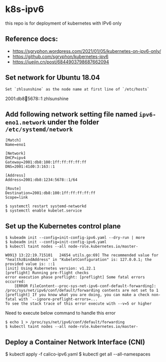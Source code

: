 # k8s-ipv6
this repo is for deployment of kubernetes with IPv6 only

## Reference docs:

- https://sgryphon.wordpress.com/2021/01/05/kubernetes-on-ipv6-only/
- https://github.com/sgryphon/kubernetes-ipv6
- https://juejin.cn/post/6844903798687662094

## Set network for Ubuntu 18.04       
    Set `zhlsunshine` as the node name at first line of `/etc/hosts`
2001:db8:1234:5678::1 zhlsunshine

## Add following network setting file named `ipv6-eno1.network` under the folder `/etc/systemd/network`
```ipv6-eno1.network
[Match]
Name=eno1

[Network]
DHCP=ipv4
Gateway=2001:db8:100:1ff:ff:ff:ff:ff
DNS=2001:41d0:3:163::1

[Address]
Address=2001:db8:1234:5678::1/64

[Route]
Destination=2001:db8:100:1ff:ff:ff:ff:ff
Scope=link
```

```
$ systemctl restart systemd-networkd
$ systemctl enable kubelet.service
```

## Set up the Kubernetes control plane       
```
$ kubeadm init --config=init-config-ipv6.yaml --dry-run | more
$ kubeadm init --config=init-config-ipv6.yaml
$ kubectl taint nodes --all node-role.kubernetes.io/master-
```

```
W0913 13:22:19.715101   24654 utils.go:69] The recommended value for "healthzBindAddress" in "KubeletConfiguration" is: 127.0.0.1; the provided value is: ::1
[init] Using Kubernetes version: v1.22.1
[preflight] Running pre-flight checks
error execution phase preflight: [preflight] Some fatal errors occurred:
	[ERROR FileContent--proc-sys-net-ipv6-conf-default-forwarding]: /proc/sys/net/ipv6/conf/default/forwarding contents are not set to 1
[preflight] If you know what you are doing, you can make a check non-fatal with `--ignore-preflight-errors=...`
To see the stack trace of this error execute with --v=5 or higher
```

Need to execute below command to handle this error
```
$ echo 1 > /proc/sys/net/ipv6/conf/default/forwarding
$ kubectl taint nodes --all node-role.kubernetes.io/master-
```

## Deploy a Container Network Interface (CNI)       
$ kubectl apply -f calico-ipv6.yaml
$ kubectl get all --all-namespaces
